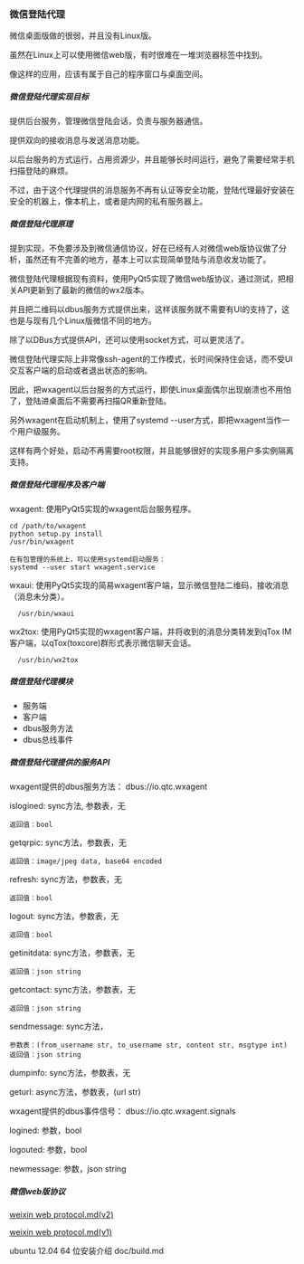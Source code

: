 ### 微信登陆代理

微信桌面版做的很弱，并且没有Linux版。

虽然在Linux上可以使用微信web版，有时很难在一堆浏览器标签中找到。

像这样的应用，应该有属于自己的程序窗口与桌面空间。


##### 微信登陆代理实现目标

提供后台服务，管理微信登陆会话，负责与服务器通信。

提供双向的接收消息与发送消息功能。

以后台服务的方式运行，占用资源少，并且能够长时间运行，避免了需要经常手机扫描登陆的麻烦。

不过，由于这个代理提供的消息服务不再有认证等安全功能，登陆代理最好安装在安全的机器上，像本机上，或者是内网的私有服务器上。


##### 微信登陆代理原理

提到实现，不免要涉及到微信通信协议，好在已经有人对微信web版协议做了分析，虽然还有不完善的地方，基本上可以实现简单登陆与消息收发功能了。

微信登陆代理根据现有资料，使用PyQt5实现了微信web版协议，通过测试，把相关API更新到了最新的微信的wx2版本。

并且把二维码以dbus服务方式提供出来，这样该服务就不需要有UI的支持了，这也是与现有几个Linux版微信不同的地方。

除了以DBus方式提供API，还可以使用socket方式，可以更灵活了。

微信登陆代理实际上非常像ssh-agent的工作模式，长时间保持住会话，而不受UI交互客户端的启动或者退出状态的影响。

因此，把wxagent以后台服务的方式运行，即使Linux桌面偶尔出现崩溃也不用怕了，登陆进桌面后不需要再扫描QR重新登陆。

另外wxagent在启动机制上，使用了systemd --user方式，即把wxagent当作一个用户级服务。

这样有两个好处，启动不再需要root权限，并且能够很好的实现多用户多实例隔离支持。


##### 微信登陆代理程序及客户端

wxagent: 使用PyQt5实现的wxagent后台服务程序。

    cd /path/to/wxagent
    python setup.py install
    /usr/bin/wxagent

    在有包管理的系统上，可以使用systemd启动服务：
    systemd --user start wxagent.service
       

wxaui: 使用PyQt5实现的简易wxagent客户端，显示微信登陆二维码，接收消息（消息未分类）。

      /usr/bin/wxaui

wx2tox: 使用PyQt5实现的wxagent客户端，并将收到的消息分类转发到qTox IM客户端，以qTox(toxcore)群形式表示微信聊天会话。

      /usr/bin/wx2tox



##### 微信登陆代理模块


* 服务端
* 客户端
* dbus服务方法
* dbus总线事件


##### 微信登陆代理提供的服务API

wxagent提供的dbus服务方法： dbus://io.qtc.wxagent


islogined: sync方法, 参数表，无

    返回值：bool

getqrpic: sync方法，参数表，无

    返回值：image/jpeg data, base64 encoded

refresh: sync方法，参数表，无

    返回值：bool

logout: sync方法，参数表，无

    返回值：bool

getinitdata: sync方法，参数表，无

    返回值：json string

getcontact: sync方法，参数表，无

    返回值：json string

sendmessage: sync方法，

    参数表：(from_username str, to_username str, content str, msgtype int)
    返回值：json string
    

dumpinfo: sync方法，参数表，无

geturl: async方法，参数表，(url str)


wxagent提供的dbus事件信号： dbus://io.qtc.wxagent.signals

logined: 参数，bool

logouted: 参数，bool

newmessage: 参数，json string


##### 微信web版协议

[weixin web protocol.md(v2)](https://github.com/kitech/wxagent/blob/master/doc/protocolv2.md)

[weixin web protocol.md(v1)](https://github.com/kitech/wxagent/blob/master/doc/protocol.md)

ubuntu 12.04 64 位安装介绍 doc/build.md
